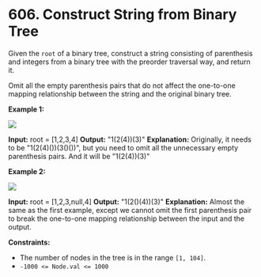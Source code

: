# 606. Construct String from Binary Tree 

Given the `root` of a binary tree, construct a string consisting of parenthesis and integers from a binary tree with the preorder traversal way, and return it.

Omit all the empty parenthesis pairs that do not affect the one-to-one mapping relationship between the string and the original binary tree.

**Example 1:**

![](https://assets.leetcode.com/uploads/2021/05/03/cons1-tree.jpg)

**Input:** root = [1,2,3,4]
**Output:** "1(2(4))(3)"
**Explanation:** Originally, it needs to be "1(2(4)())(3()())", but you need to omit all the unnecessary empty parenthesis pairs. And it will be "1(2(4))(3)"

**Example 2:**

![](https://assets.leetcode.com/uploads/2021/05/03/cons2-tree.jpg)

**Input:** root = [1,2,3,null,4]
**Output:** "1(2()(4))(3)"
**Explanation:** Almost the same as the first example, except we cannot omit the first parenthesis pair to break the one-to-one mapping relationship between the input and the output.

**Constraints:**

- The number of nodes in the tree is in the range `[1, 104]`.
- `-1000 <= Node.val <= 1000`